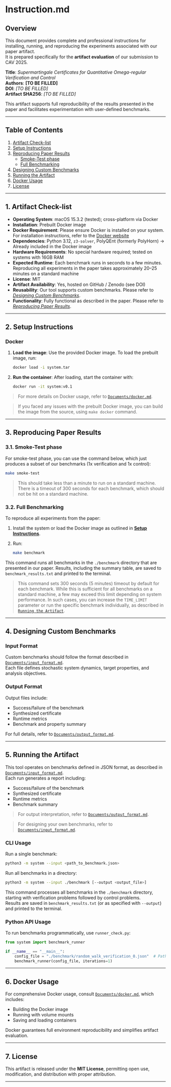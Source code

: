 # Instruction.md

## Overview

This document provides complete and professional instructions for installing, running, and reproducing the experiments associated with our paper artifact.  
It is prepared specifically for the **artifact evaluation** of our submission to CAV 2025.

**Title**: *Supermartingale Certificates for Quantitative Omega-regular Verification and Control*  
**Authors**: **[TO BE FILLED]**  
**DOI**: *[TO BE FILLED]*  
**Artifact SHA256**: *[TO BE FILLED]*  

This artifact supports full reproducibility of the results presented in the paper and facilitates experimentation with user-defined benchmarks.

---

## Table of Contents

1. [Artifact Check-list](#1-artifact-check-list)  
2. [Setup Instructions](#2-setup-instructions)  
3. [Reproducing Paper Results](#3-reproducing-paper-results) 
   - [Smoke-Test phase](#31-smoke-test-phase)
   - [Full Benchmarking](#32-full-benchmarking)
4. [Designing Custom Benchmarks](#4-designing-custom-benchmarks)  
5. [Running the Artifact](#5-running-the-artifact)  
6. [Docker Usage](#6-docker-usage)  
7. [License](#7-license)  

---

## 1. Artifact Check-list

- **Operating System**: macOS 15.3.2 (tested); cross-platform via Docker
- **Installation**: Prebuilt Docker image
- **Docker Requirement**: Please ensure Docker is installed on your system. For installation instructions, refer to the [Docker website](https://docs.docker.com/get-docker/)
- **Dependencies**: Python 3.12, `z3-solver`, PolyQEnt (formerly PolyHorn) $\rightarrow$ Already included in the Docker image
- **Hardware Requirements**: No special hardware required; tested on systems with 16GB RAM
- **Expected Runtime**: Each benchmark runs in seconds to a few minutes. Reproducing all experiments in the paper takes approximately 20–25 minutes on a standard machine
- **License**: MIT
- **Artifact Availability**: Yes, hosted on GitHub / Zenodo (see DOI)
- **Reusability**: Our tool supports custom benchmarks. Please refer to [*Designing Custom Benchmarks*](#4-designing-custom-benchmarks).
- **Functionality**: Fully functional as described in the paper. Please refer to [*Reproducing Paper Results*](#3-reproducing-paper-results).

---

## 2. Setup Instructions

### Docker

1. **Load the image**: Use the provided Docker image. To load the prebuilt image, run:

   ```bash
   docker load -i system.tar
   ```

2. **Run the container**: After loading, start the container with:

   ```bash
   docker run -it system:v0.1
   ```

> For more details on Docker usage, refer to [`Documents/docker.md`](./docker.md).

> If you faced any issues with the prebuilt Docker image, you can build the image from the source, using `make docker` command.

---

## 3. Reproducing Paper Results

### 3.1. Smoke-Test phase

For smoke-test phase, you can use the command below, 
which just produces a subset of our benchmarks (1x verification and 1x control):

```bash
make smoke-test
```

> This should take less than a minute to run on a standard machine. There is a timeout of 300 seconds for each benchmark, which should not be hit on a standard machine.

### 3.2. Full Benchmarking

To reproduce all experiments from the paper:

1. Install the system or load the Docker image as outlined in [**Setup Instructions**](#2-setup-instructions).
2. Run:

   ```bash
   make benchmark
   ```

This command runs all benchmarks in the `./benchmark` directory that are presented in our paper.
Results, including the summary table, are saved to `benchmark_results.txt` and printed to the terminal.

> This command sets 300 seconds (5 minutes) timeout by default for each benchmark. 
> While this is sufficient for all benchmarks on a standard machine, a few may exceed this limit depending on system performance.
> In such cases, you can increase the `TIME_LIMIT` parameter or run the specific benchmark individually, as described in [`Running the Artifact`](#5-running-the-artifact).

---


## 4. Designing Custom Benchmarks

### Input Format

Custom benchmarks should follow the format described in [`Documents/input_format.md`](./input_format.md).  
Each file defines stochastic system dynamics, target properties, and analysis objectives.

### Output Format

Output files include:

- Success/failure of the benchmark
- Synthesized certificate
- Runtime metrics
- Benchmark and property summary

For full details, refer to [`Documents/output_format.md`](./output_format.md).

---

## 5. Running the Artifact

This tool operates on benchmarks defined in JSON format, as described in [`Documents/input_format.md`](./input_format.md).  
Each run generates a report including:

- Success/failure of the benchmark
- Synthesized certificate
- Runtime metrics
- Benchmark summary

> For output interpretation, refer to [`Documents/output_format.md`](./output_format.md).  

> For designing your own benchmarks, refer to [`Documents/input_format.md`](./input_format.md).

### CLI Usage

Run a single benchmark:

```bash
python3 -m system --input <path_to_benchmark.json>
```

Run all benchmarks in a directory:

```bash
python3 -m system --input ./benchmark [--output <output_file>]
```

This command processes all benchmarks in the `./benchmark` directory, 
starting with verification problems followed by control problems.  
Results are saved in `benchmark_results.txt` (or as specified with `--output`) and printed to the terminal.

### Python API Usage

To run benchmarks programmatically, use `runner_check.py`:

```python
from system import benchmark_runner

if __name__ == "__main__":
    config_file = "./benchmark/random_walk_verification_0.json"  # Path to your benchmark file
    benchmark_runner(config_file, iterations=1)
```

---

## 6. Docker Usage

For comprehensive Docker usage, consult [`Documents/docker.md`](./docker.md), which includes:

- Building the Docker image
- Running with volume mounts
- Saving and loading containers

Docker guarantees full environment reproducibility and simplifies artifact evaluation.

---

## 7. License

This artifact is released under the **MIT License**, permitting open use, modification, and distribution with proper attribution.

---
